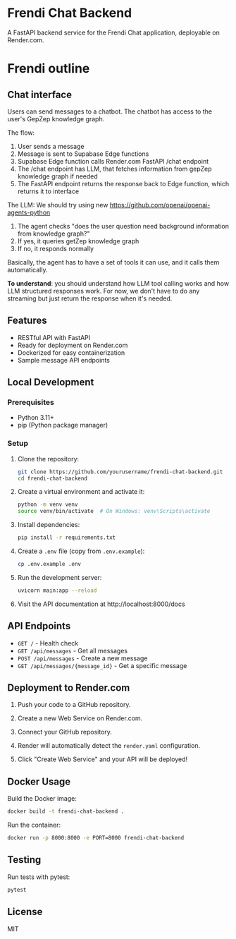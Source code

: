 # Frendi Chat Backend

A FastAPI backend service for the Frendi Chat application, deployable on Render.com.

# Frendi outline
## Chat interface
Users can send messages to a chatbot. The chatbot has access to the user's GepZep knowledge graph.

The flow:
1. User sends a message
2. Message is sent to Supabase Edge functions
3. Supabase Edge function calls Render.com FastAPI /chat endpoint
4. The /chat endpoint has LLM, that fetches information from gepZep knowledge graph if needed
5. The FastAPI endpoint returns the response back to Edge function, which returns it to interface

The LLM:
We should try using new https://github.com/openai/openai-agents-python
1. The agent checks "does the user question need background information from knowledge graph?"
2. If yes, it queries getZep knowledge graph
3. If no, it responds normally

Basically, the agent has to have a set of tools it can use, and it calls them automatically. 

**To understand**: you should understand how LLM tool calling works and how LLM structured responses work. For now, we don't have to do any streaming but just return the response when it's needed.


## Features

- RESTful API with FastAPI
- Ready for deployment on Render.com
- Dockerized for easy containerization
- Sample message API endpoints

## Local Development

### Prerequisites

- Python 3.11+
- pip (Python package manager)

### Setup

1. Clone the repository:
   ```bash
   git clone https://github.com/yourusername/frendi-chat-backend.git
   cd frendi-chat-backend
   ```

2. Create a virtual environment and activate it:
   ```bash
   python -m venv venv
   source venv/bin/activate  # On Windows: venv\Scripts\activate
   ```

3. Install dependencies:
   ```bash
   pip install -r requirements.txt
   ```

4. Create a `.env` file (copy from `.env.example`):
   ```bash
   cp .env.example .env
   ```

5. Run the development server:
   ```bash
   uvicorn main:app --reload
   ```

6. Visit the API documentation at http://localhost:8000/docs

## API Endpoints

- `GET /` - Health check
- `GET /api/messages` - Get all messages
- `POST /api/messages` - Create a new message
- `GET /api/messages/{message_id}` - Get a specific message

## Deployment to Render.com

1. Push your code to a GitHub repository.

2. Create a new Web Service on Render.com.

3. Connect your GitHub repository.

4. Render will automatically detect the `render.yaml` configuration.

5. Click "Create Web Service" and your API will be deployed!

## Docker Usage

Build the Docker image:
```bash
docker build -t frendi-chat-backend .
```

Run the container:
```bash
docker run -p 8000:8000 -e PORT=8000 frendi-chat-backend
```

## Testing

Run tests with pytest:
```bash
pytest
```

## License

MIT 